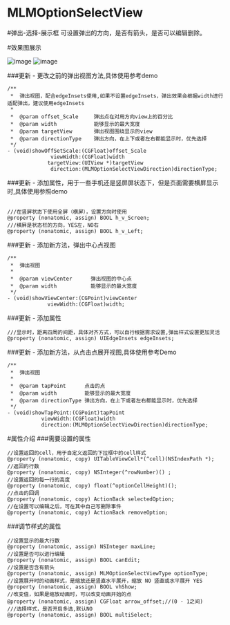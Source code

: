 # MLMOptionSelectView

#弹出-选择-展示框
可设置弹出的方向，是否有箭头，是否可以编辑删除。

#效果图展示

![image](https://github.com/MengLiMing/MLMOptionSelectView/blob/master/pointShow.gif)
![image](https://github.com/MengLiMing/MLMOptionSelectView/blob/master/viewShow.gif)

###更新 - 更改之前的弹出视图方法,具体使用参考demo
```objc
/**
 *  弹出视图，配合edgeInsets使用,如果不设置edgeInsets，弹出效果会根据width进行适配弹出，建议使用edgeInsets
 *
 *  @param offset_Scale     弹出点在对用方向view上的百分比
 *  @param width            能够显示的最大宽度
 *  @param targetView       弹出视图围绕显示的view
 *  @param directionType    弹出方向，在上下或者左右都能显示时，优先选择
 */
- (void)showOffSetScale:(CGFloat)offset_Scale
              viewWidth:(CGFloat)width
             targetView:(UIView *)targetView
              direction:(MLMOptionSelectViewDirection)directionType;
```

###更新 - 添加属性，用于一些手机还是竖屏屏状态下，但是页面需要横屏显示时,具体使用参照demo
```objc

///在竖屏状态下使用全屏（横屏），设置方向时使用
@property (nonatomic, assign) BOOL h_v_Screen;
///横屏是状态栏的方向，YES左，NO右
@property (nonatomic, assign) BOOL h_v_Left;

```


###更新 - 添加新方法，弹出中心点视图
```objc
/**
 *  弹出视图
 *
 *  @param viewCenter      弹出视图的中心点
 *  @param width           能够显示的最大宽度
 */
- (void)showViewCenter:(CGPoint)viewCenter
             viewWidth:(CGFloat)width;
```
###更新 - 添加属性
```objc
///显示时，距离四周的间距，具体对齐方式，可以自行根据需求设置,弹出样式设置更加灵活
@property (nonatomic, assign) UIEdgeInsets edgeInsets;
```

###更新 - 添加新方法，从点击点展开视图,具体使用参考Demo
```objc
/**
 *  弹出视图
 *
 *  @param tapPoint      点击的点
 *  @param width         能够显示的最大宽度
 *  @param directionType 弹出方向，在上下或者左右都能显示时，优先选择
 */
- (void)showTapPoint:(CGPoint)tapPoint
           viewWidth:(CGFloat)width
           direction:(MLMOptionSelectViewDirection)directionType;
```
#属性介绍
###需要设置的属性

    //设置返回的cell，用于自定义返回的下拉框中的cell样式
    @property (nonatomic, copy) UITableViewCell*(^cell)(NSIndexPath *);
    //返回的行数
    @property (nonatomic, copy) NSInteger(^rowNumber)() ;
    //设置返回的每一行的高度
    @property (nonatomic, copy) float(^optionCellHeight)();
    //点击的回调
    @property (nonatomic, copy) ActionBack selectedOption;
    //在设置可以编辑之后，可在其中自己写删除事件
    @property (nonatomic, copy) ActionBack removeOption;

###调节样式的属性
   
    //设置显示的最大行数
    @property (nonatomic, assign) NSInteger maxLine;
    //设置是否可以进行编辑
    @property (nonatomic, assign) BOOL canEdit;
    //设置是否含有箭头
    @property (nonatomic, assign) MLMOptionSelectViewType optionType;
    //设置展开时的动画样式，是缩放还是竖直水平展开，缩放 NO 竖直或水平展开 YES
    @property (nonatomic, assign) BOOL vhShow;
    //改变值，如果是缩放动画时，可以改变动画开始的点
    @property (nonatomic, assign) CGFloat arrow_offset;//(0 - 1之间)
    ///选择样式，是否开启多选,默认NO
    @property (nonatomic, assign) BOOL multiSelect;

 
    
